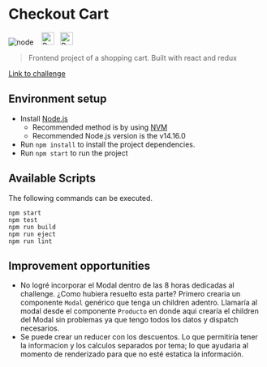 # Checkout Cart
![node](https://img.shields.io/badge/node-v14-blue) &nbsp;&nbsp;
<img alt="React" title="React" width='25' src="https://img.icons8.com/color/30/000000/react-native.png"/>&nbsp;&nbsp;
<img alt="Redux" title="Redux" width='25' src="https://raw.githubusercontent.com/reduxjs/redux/master/logo/logo.png"/>&nbsp;&nbsp;

> Frontend project of a shopping cart. Built with react and redux

[Link to challenge](https://gitlab.com/cabify-challenge/frontend-shopping-cart-challenge-SofiaVarelaMerino)

## Environment setup

 - Install [Node.js](https://nodejs.org/)
   - Recommended method is by using [NVM](https://github.com/creationix/nvm)
   - Recommended Node.js version is the v14.16.0
 - Run `npm install` to install the project dependencies.
 - Run `npm start` to run the project
 
## Available Scripts
The following commands can be executed.
`````
npm start
npm test
npm run build
npm run eject
npm run lint
`````

## Improvement opportunities
- No logré incorporar el Modal dentro de las 8 horas dedicadas al challenge. ¿Como hubiera resuelto esta parte? Primero crearia un componente `Modal` genérico que tenga un children adentro. Llamaría al modal desde el componente `Producto` en donde aqui crearía el children del Modal sin problemas ya que tengo todos los datos y dispatch necesarios.
- Se puede crear un reducer con los descuentos. Lo que permitiría tener la informacion y los calculos separados por tema; lo que ayudaria al momento de renderizado para que no esté estatica la información.



